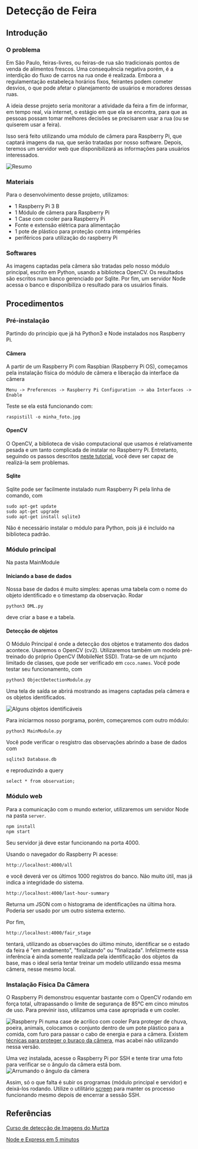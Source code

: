 # Detecção de Feira

## Introdução

### O problema

Em São Paulo, feiras-livres, ou feiras-de rua são tradicionais pontos de venda de alimentos frescos. Uma consequência negativa porém, é a interdição do fluxo de carros na rua onde é realizada. Embora a regulamentação estabeleça horários fixos, feirantes podem cometer desvios, o que pode afetar o planejamento de usuários e moradores dessas ruas.

A ideia desse projeto seria monitorar a atividade da feira a fim de informar, em tempo real, via internet, o estágio em que ela se encontra, para que as pessoas possam tomar melhores decisões se precisarem usar a rua (ou se quiserem usar a feira).

Isso será feito utilizando uma módulo de câmera para Raspberry Pi, que captará imagens da rua, que serão tratadas por nosso software. Depois, teremos um servidor web que disponibilizará as informações para usuários interessados.

![Resumo](imgs/summary.png)

### Materiais

Para o desenvolvimento desse projeto, utilizamos:

- 1 Raspberry Pi 3 B
- 1 Módulo de câmera para Raspberry Pi
- 1 Case com cooler para Raspberry Pi
- Fonte e extensão elétrica para alimentação
- 1 pote de plástico para proteção contra intempéries
- periféricos para utilização do raspberry Pi

### Softwares

As imagens captadas pela câmera são tratadas pelo nosso módulo principal, escrito em Python, usando a biblioteca OpenCV. Os resultados são escritos num banco gerenciado por Sqlite. Por fim, um servidor Node acessa o banco e disponibiliza o resultado para os usuários finais.

## Procedimentos

### Pré-instalação

Partindo do princípio que já há Python3 e Node instalados nos Raspberry Pi.

#### Câmera

A partir de um Raspberry Pi com Raspbian (Raspberry Pi OS), começamos pela instalação física do módulo de câmera e liberação da interface da câmera

`Menu -> Preferences -> Raspberry Pi Configuration -> aba Interfaces -> Enable`

Teste se ela está funcionando com:

`raspistill -o minha_foto.jpg`

#### OpenCV

O OpenCV, a biblioteca de visão computacional que usamos é relativamente pesada e um tanto complicada de instalar no Raspberry Pi. Entretanto, seguindo os passos descritos [neste tutorial](https://linuxize.com/post/how-to-install-opencv-on-raspberry-pi/), você deve ser capaz de realizá-la sem problemas.

#### Sqlite

Sqlite pode ser facilmente instalado num Raspberry Pi pela linha de comando, com 

```
sudo apt-get update
sudo apt-get upgrade
sudo apt-get install sqlite3
```

Não é necessário instalar o módulo para Python, pois já é incluído na biblioteca padrão.

### Módulo principal

Na pasta MainModule
#### Iniciando a base de dados

Nossa base de dados é muito simples: apenas uma tabela com o nome do objeto identificado e o timestamp da observação.
Rodar
```
python3 DML.py
```

deve criar a base e a tabela.

#### Detecção de objetos

O Módulo Principal é onde a detecção dos objetos e tratamento dos dados acontece. Usaremos o OpenCV (cv2). Utilizaremos também um modelo pré-treinado do próprio OpenCV (MobileNet SSD). Trata-se de um ncjunto limitado de classes, que pode ser verificado em `coco.names`.
Você pode testar seu funcionamento, com
```
python3 ObjectDetectionModule.py
```
Uma tela de saída se abrirá mostrando as imagens captadas pela câmera e os objetos identificados.

![Alguns objetos identificáveis](images/../imgs/openCVsample.png)


Para iniciarmos nosso porgrama, porém, começaremos com outro módulo:

```
python3 MainModule.py
```

Você pode verificar o resgistro das observações abrindo a base de dados com
```
sqlite3 Database.db
```
e reproduzindo a query
```
select * from observation;
```

### Módulo web

Para a comunicação com o mundo exterior, utilizaremos um servidor Node na pasta `server`.

```
npm install
npm start
```

Seu servidor já deve estar funcionando na porta 4000.

Usando o navegador do Raspberry Pi acesse:
```
http://localhost:4000/all
```
e você deverá ver os últimos 1000 registros do banco. Não muito útil, mas já indica a integridade do sistema.
```
http://localhost:4000/last-hour-summary
```
Returna um JSON com o histograma de identificações na última hora. Poderia ser usado por um outro sistema externo.

Por fim,
```
http://localhost:4000/fair_stage
```
tentará, utilizando as observações do último minuto, identificar se o estado da feira é "em andamento", "finalizando" ou "finalizada". Infelizmente essa inferência é ainda somente realizada pela identificação dos objetos da base, mas o ideal seria tentar treinar um modelo utilizando essa mesma câmera, nesse mesmo local.

### Instalação Física Da Câmera

O Raspberry Pi demonstrou esquentar bastante com o OpenCV rodando em força total, ultrapassando o limite de segurança de 85°C em cinco minutos de uso. Para previnir isso, utilizamos uma case apropriada e um cooler.

![Raspberry Pi numa case de acrílico com cooler](imgs/rasp_case.jpeg)
Para proteger de chuva, poeira, animais, colocamos o conjunto dentro de um pote plástico para a comida, com furo para passar o cabo de energia e para a câmera. Existem [técnicas para proteger o buraco da câmera](https://www.youtube.com/watch?v=IiOH5LUVkWo), mas acabei não utilizando nessa versão.

Uma vez instalada, acesse o Raspberry Pi por SSH e tente tirar uma foto para verificar se o ângulo da câmera está bom. 
![Arrumando o ângulo da câmera](imgs/better_angle-2.jpg)

Assim, só o que falta é subir os programas (módulo principal e servidor) e deixá-los rodando. Utilize o utilitário [screen](https://linuxize.com/post/how-to-use-linux-screen/) para manter os processo funcionando mesmo depois de encerrar a sessão SSH.

## Referências

[Curso de detecção de Imagens do Murtza](https://www.murtazahassan.com/courses/opencv-projects/lesson/main/)

[Node e Express em 5 minutos](https://dev.to/lennythedev/quick-server-with-node-and-express-in-5-minutes-17m7)